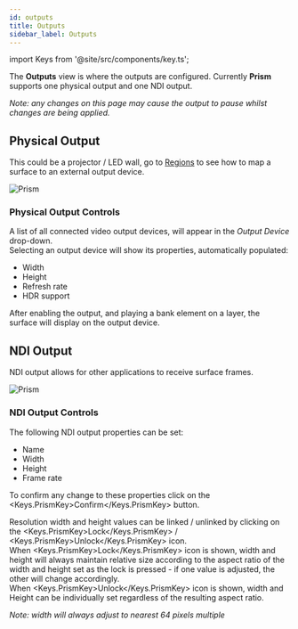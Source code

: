 ```yaml
---
id: outputs
title: Outputs
sidebar_label: Outputs
---
```


import Keys from '@site/src/components/key.ts';

The **Outputs** view is where the outputs are configured. Currently **Prism** supports one physical output and one NDI output.

*Note: any changes on this page may cause the output to pause whilst changes are being applied.*

## Physical Output

This could be a projector / LED wall, go to [Regions](./regions) to see how to map a surface to an external output device.

![Prism](/prism-images/stage/outputs/physical.png)

### Physical Output Controls

A list of all connected video output devices, will appear in the *Output Device* drop-down.  
Selecting an output device will show its properties, automatically populated:

- Width
- Height
- Refresh rate
- HDR support

After enabling the output, and playing a bank element on a layer, the surface will display on the output device.

## NDI Output

NDI output allows for other applications to receive surface frames.

![Prism](/prism-images/stage/outputs/ndi.png)

### NDI Output Controls

The following NDI output properties can be set:

- Name
- Width
- Height
- Frame rate

To confirm any change to these properties click on the <Keys.PrismKey>Confirm</Keys.PrismKey> button.

Resolution width and height values can be linked / unlinked by clicking on the <Keys.PrismKey>Lock</Keys.PrismKey> / <Keys.PrismKey>Unlock</Keys.PrismKey> icon.  
When <Keys.PrismKey>Lock</Keys.PrismKey> icon is shown, width and height will always maintain relative size according to the aspect ratio of the width and height set as the lock is pressed - if one value is adjusted, the other will change accordingly.  
When <Keys.PrismKey>Unlock</Keys.PrismKey> icon is shown, width and Height can be individually set 
regardless of the resulting aspect ratio.

*Note: width will always adjust to nearest 64 pixels multiple*